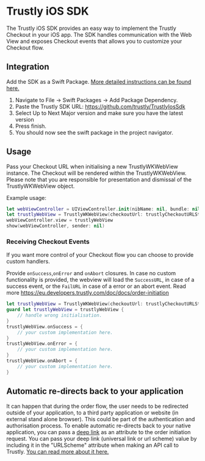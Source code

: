 # Trustly iOS SDK

The Trustly iOS SDK provides an easy way to implement the Trustly Checkout in your iOS app. The SDK handles communication with the Web View and exposes Checkout events that allows you to customize your Checkout flow. 

## Integration
Add the SDK as a Swift Package. [More detailed instructions can be found here.](https://eu.developers.trustly.com/doc/docs/ios)
1. Navigate to File -> Swift Packages -> Add Package Dependency.
2. Paste the Trustly SDK URL: https://github.com/trustly/TrustlyIosSdk
3. Select Up to Next Major version and make sure you have the latest version
4. Press finish.
5. You should now see the swift package in the project navigator.

## Usage
Pass your Checkout URL when initialising a new TrustlyWKWebView instance. The Checkout will be rendered within the TrustlyWKWebView.
Please note that you are responsible for presentation and dismissal of the TrustlyWKWebView object.

Example usage:
```swift
let webViewController = UIViewController.init(nibName: nil, bundle: nil)
let trustlyWebView = TrustlyWKWebView(checkoutUrl: trustlyCheckoutURLString, frame: rect)
webViewController.view = trustlyWebView
show(webViewController, sender: nil)
```
### Receiving Checkout Events
If you want more control of your Checkout flow you can choose to provide custom handlers.

Provide `onSuccess`,`onError` and `onAbort` closures.
In case no custom functionality is provided, the webview will load the `SuccessURL`, in case of a success event, or the `FailURL` in case of a error or an abort event.
Read more https://eu.developers.trustly.com/doc/docs/order-initiation


```swift
let trustlyWebView = TrustlyWKWebView(checkoutUrl: trustlyCheckoutURLString, frame: rect)
guard let trustlyWebView = trustlyWebView {
    // handle wrong initialisation.
}
trustlyWebView.onSuccess = {
    // your custom implementation here.
}
trustlyWebView.onError = {
    // your custom implementation here.
}
trustlyWebView.onAbort = {
    // your custom implementation here.
}

```


## Automatic re-directs back to your application
It can happen that during the order flow, the user needs to be redirected outside of your application, to a third party application or website (in external stand alone browser). This could be part of the authentication and authorisation process.
To enable automatic re-directs back to your native application, you can pass a [deep link](https://developer.apple.com/documentation/xcode/allowing-apps-and-websites-to-link-to-your-content) as an attribute to the order initiation request. You can pass your deep link (universal link or url scheme) value by including it in the "URLScheme" attribute when making an API call to Trustly. [You can read more about it here.](https://developers.trustly.com/emea/docs/ios)
